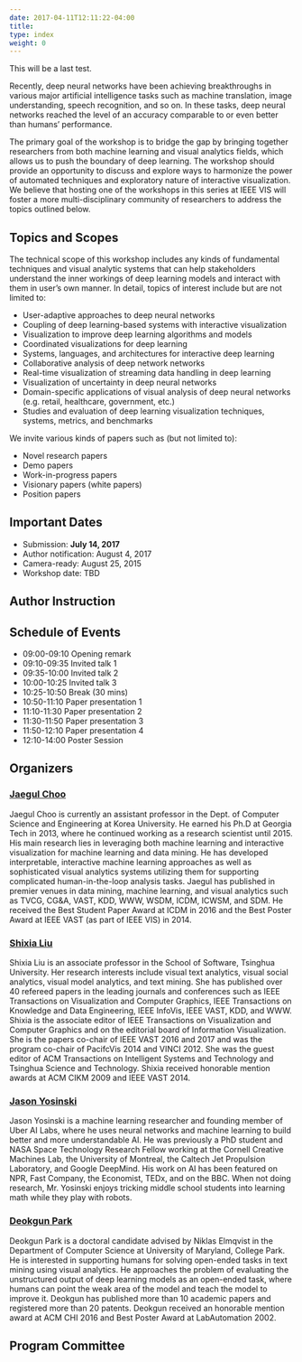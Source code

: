 ```yaml
---
date: 2017-04-11T12:11:22-04:00
title: 
type: index
weight: 0
---
```


This will be a last test. 

Recently, deep neural networks have been achieving breakthroughs in various major artificial intelligence tasks such as machine translation, image understanding, speech recognition, and so on. In these tasks, deep neural networks reached the level of an accuracy comparable to or even better than humans’ performance. 

The primary goal of the workshop is to bridge the gap by bringing together researchers from both machine learning and visual analytics fields, which allows us to push the boundary of deep learning. The workshop should provide an opportunity to discuss and explore ways to harmonize the power of automated techniques and exploratory nature of interactive visualization. We believe that hosting one of the workshops in this series at IEEE VIS will foster a more multi-disciplinary community of researchers to address the topics outlined below.

## Topics and Scopes

The technical scope of this workshop includes any kinds of fundamental techniques and visual analytic systems that can help stakeholders understand the inner workings of deep learning models and interact with them in user’s own manner. In detail, topics of interest include but are not limited to:

- User-adaptive approaches to deep neural networks
- Coupling of deep learning-based systems with interactive visualization
- Visualization to improve deep learning algorithms and models
- Coordinated visualizations for deep learning
- Systems, languages, and architectures for interactive deep learning
- Collaborative analysis of deep network networks
- Real-time visualization of streaming data handling in deep learning
- Visualization of uncertainty in deep neural networks
- Domain-specific applications of visual analysis of deep neural networks (e.g. retail, healthcare, government, etc.)
- Studies and evaluation of deep learning visualization techniques, systems, metrics, and benchmarks

We invite various kinds of papers such as (but not limited to): 

- Novel research papers
- Demo papers
- Work-in-progress papers
- Visionary papers (white papers)
- Position papers 

## Important Dates

- Submission: **July 14, 2017**
- Author notification: August 4, 2017
- Camera-ready: August 25, 2015
- Workshop date: TBD

## Author Instruction 


## Schedule of Events

- 09:00-09:10 Opening remark
- 09:10-09:35 Invited talk 1
- 09:35-10:00 Invited talk 2
- 10:00-10:25 Invited talk 3
- 10:25-10:50 Break (30 mins)
- 10:50-11:10 Paper presentation 1
- 11:10-11:30 Paper presentation 2
- 11:30-11:50 Paper presentation 3
- 11:50-12:10 Paper presentation 4
- 12:10-14:00 Poster Session

## Organizers

### [Jaegul Choo](https://sites.google.com/site/jaegulchoo/)
Jaegul Choo is currently an assistant professor in the Dept. of Computer Science and Engineering at Korea University. He earned his Ph.D at Georgia Tech in 2013, where he continued working as a research scientist until 2015. His main research lies in leveraging both machine learning and interactive visualization for machine learning and data mining. He has developed interpretable, interactive machine learning approaches as well as sophisticated visual analytics systems utilizing them for supporting complicated human-in-the-loop analysis tasks. Jaegul has published in premier venues in data mining, machine learning, and visual analytics such as TVCG, CG&A, VAST, KDD, WWW, WSDM, ICDM, ICWSM, and SDM. He received the Best Student Paper Award at ICDM in 2016 and the Best Poster Award at IEEE VAST (as part of IEEE VIS) in 2014.

### [Shixia Liu](http://shixialiu.com/)
Shixia Liu is an associate professor in the School of Software, Tsinghua University. Her research interests include visual text analytics, visual social analytics, visual model analytics, and text mining. She has published over 40 refereed papers in the leading journals and conferences such as IEEE Transactions on Visualization and Computer Graphics, IEEE Transactions on Knowledge and Data Engineering, IEEE InfoVis, IEEE VAST, KDD, and WWW. Shixia is the associate editor of IEEE Transactions on Visualization and Computer Graphics and on the editorial board of Information Visualization. She is the papers co-chair of IEEE VAST 2016 and 2017 and was the program co-chair of PacifcVis 2014 and VINCI 2012. She was the guest editor of ACM Transactions on Intelligent Systems and Technology and Tsinghua Science and Technology. Shixia received honorable mention awards at ACM CIKM 2009 and IEEE VAST 2014.

### [Jason Yosinski](http://yosinski.com/)
Jason Yosinski is a machine learning researcher and founding member of Uber AI Labs, where he uses neural networks and machine learning to build better and more understandable AI. He was previously a PhD student and NASA Space Technology Research Fellow working at the Cornell Creative Machines Lab, the University of Montreal, the Caltech Jet Propulsion Laboratory, and Google DeepMind. His work on AI has been featured on NPR, Fast Company, the Economist, TEDx, and on the BBC. When not doing research, Mr. Yosinski enjoys tricking middle school students into learning math while they play with robots.

### [Deokgun Park](http://intuinno.com/)
Deokgun Park is a doctoral candidate advised by Niklas Elmqvist in the Department of Computer Science at University of Maryland, College Park. He is interested in supporting humans for solving open-ended tasks in text mining using visual analytics. He approaches the problem of evaluating the unstructured output of deep learning models as an open-ended task, where humans can point the weak area of the model and teach the model to improve it. Deokgun has published more than 10 academic papers and registered more than 20 patents. Deokgun received an honorable mention award at ACM CHI 2016 and Best Poster Award at LabAutomation 2002.

## Program Committee


